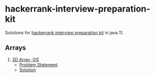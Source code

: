 # hackerrank-interview-preparation-kit

Solutions for [hackerrank interview preparation kit](https://www.hackerrank.com/interview/interview-preparation-kit) in java 11.

## Arrays
1. [2D Array -DS](https://www.hackerrank.com/challenges/2d-array/problem?h_l=interview&playlist_slugs%5B%5D=interview-preparation-kit&playlist_slugs%5B%5D=arrays)
   - [Problem Statement](src/resources/HourGlassArray.pdf)
   - [Solution](/src/main/solution/arrays/HourGlassArray.java)
